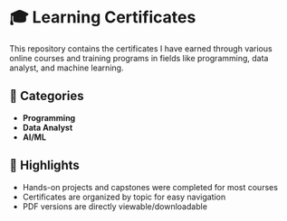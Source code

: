 # 🎓 Learning Certificates

This repository contains the certificates I have earned through various online courses and training programs in fields like programming, data analyst, and machine learning.

## 📂 Categories
- **Programming**
- **Data Analyst**
- **AI/ML**

## 📌 Highlights
- Hands-on projects and capstones were completed for most courses
- Certificates are organized by topic for easy navigation
- PDF versions are directly viewable/downloadable
